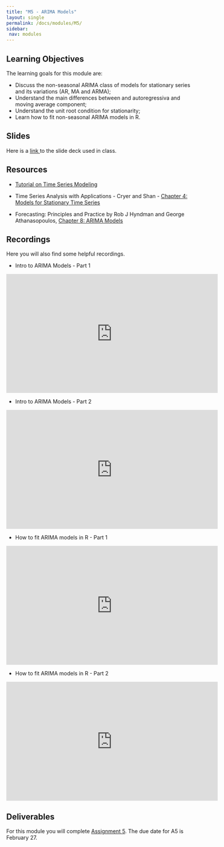 ```yaml
---
title: "M5 - ARIMA Models"
layout: single
permalink: /docs/modules/M5/
sidebar:
 nav: modules
---
```


## Learning Objectives

The learning goals for this module are:

* Discuss the non-seasonal ARIMA class of models for stationary series and its variations (AR, MA and ARMA); <br>
* Understand the main differences between and autoregressiva and moving average component; <br>
* Understand the unit root condition for stationarity; <br>
* Learn how to fit non-seasonal ARIMA models in R. <br>

## Slides

Here is a <a href="/docs/modules/PPTS/TSA_M5_StationaryModels.pdf" > link </a> to the slide deck used in class.


## Resources

* [Tutorial on Time Series Modeling](https://www.analyticsvidhya.com/blog/2015/12/complete-tutorial-time-series-modeling/)

*  Time Series Analysis with Applications - Cryer and Shan - <a href="/docs/modules/readings/M5_TSA-cryer-ch4.pdf" > Chapter 4: Models for Stationary Time Series </a> <br>

* Forecasting: Principles and Practice by Rob J Hyndman and George Athanasopoulos, [Chapter 8: ARIMA Models](https://otexts.com/fpp2/arima.html)

## Recordings

Here you will also find some helpful recordings.

* Intro to ARIMA Models - Part 1 <br>

<iframe width="560" height="315" src="https://www.youtube.com/embed/LtWjs6QnlPU" title="YouTube video player" frameborder="0" allow="accelerometer; autoplay; clipboard-write; encrypted-media; gyroscope; picture-in-picture; web-share" allowfullscreen></iframe>

* Intro to ARIMA Models - Part 2 <br>

<iframe width="560" height="315" src="https://www.youtube.com/embed/vAjHTreb8to" title="YouTube video player" frameborder="0" allow="accelerometer; autoplay; clipboard-write; encrypted-media; gyroscope; picture-in-picture; web-share" allowfullscreen></iframe>

* How to fit ARIMA models in R - Part 1 <br>

<iframe width="560" height="315" src="https://www.youtube.com/embed/NkMc39iZSnk" title="YouTube video player" frameborder="0" allow="accelerometer; autoplay; clipboard-write; encrypted-media; gyroscope; picture-in-picture; web-share" allowfullscreen></iframe>

* How to fit ARIMA models in R - Part 2 

<iframe width="560" height="315" src="https://www.youtube.com/embed/oKXzo3fVe8s" title="YouTube video player" frameborder="0" allow="accelerometer; autoplay; clipboard-write; encrypted-media; gyroscope; picture-in-picture; web-share" allowfullscreen></iframe>

## Deliverables

For this module you will complete [Assignment 5](https://sakai.duke.edu/portal/site/a5ad3ba7-7739-47f2-b244-5845e726204e/tool/5ec87633-0272-40ea-9b4b-5ffd65f61cba?panel=Main). The due date for A5 is February 27.
